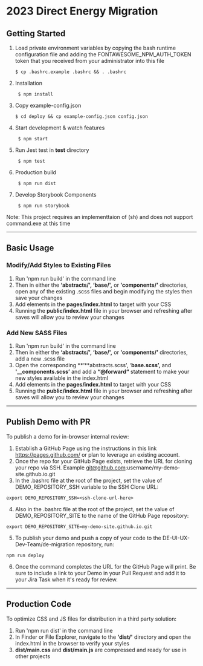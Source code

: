 # 2023 Direct Energy Migration

## Getting Started

1. Load private environment variables by copying the bash runtime configuration file and adding the FONTAWESOME_NPM_AUTH_TOKEN token that you received from your administrator into this file

    ```
    $ cp .bashrc.example .bashrc && . .bashrc
    ```

2. Installation
    ```
     $ npm install
    ```
3. Copy example-config.json
    ```
    $ cd deploy && cp example-config.json config.json
    ```
4. Start development & watch features
    ```
     $ npm start
    ```
5. Run Jest test in **test** directory
    ```
     $ npm test
    ```
6. Production build
    ```
     $ npm run dist
    ```
7. Develop Storybook Components
    ```
     $ npm run storybook
    ```

Note: This project requires an implementtaion of (sh) and does not support command.exe at this time

---

## Basic Usage

### Modify/Add Styles to Existing Files

1. Run 'npm run build' in the command line
2. Then in either the **‘abstracts/', ‘base/',** or **'components/’** directories, open any of the existing .scss files and begin modifying the styles then save your changes
3. Add elements in the **pages/index.html** to target with your CSS
4. Running the **public/index.html** file in your browser and refreshing after saves will allow you to review your changes

### Add New SASS Files

1. Run 'npm run build' in the command line
2. Then in either the **‘abstracts/', ‘base/',** or **'components/’** directories, add a new .scss file
3. Open the corresponding **‘**abstracts.scss', ‘**base.scss’,** and **'\_\_components.scss’** and add a **“@forward“** statement to make your new styles available in the index.html
4. Add elements in the **pages/index.html** to target with your CSS
5. Running the **public/index.html** file in your browser and refreshing after saves will allow you to review your changes

---

## Publish Demo with PR

To publish a demo for in-browser internal review:

1. Establish a GitHub Page using the instructions in this link https://pages.github.com/ or plan to leverage an existing account.
2. Once the repo for your GitHub Page exists, retrieve the URL for cloning your repo via SSH. Example git@github.com:username/my-demo-site.github.io.git
3. In the .bashrc file at the root of the project, set the value of DEMO_REPOSITORY_SSH variable to the SSH Clone URL:

```
export DEMO_REPOSITORY_SSH=<ssh-clone-url-here>
```

4. Also in the .bashrc file at the root of the project, set the value of DEMO_REPOSITORY_SITE to the name of the GitHub Page repository:

```
export DEMO_REPOSITORY_SITE=my-demo-site.github.io.git
```

5. To publish your demo and push a copy of your code to the DE-UI-UX-Dev-Team/de-migration repository, run:

```
npm run deploy
```

6. Once the command completes the URL for the GitHub Page will print. Be sure to include a link to your Demo in your Pull Request and add it to your Jira Task when it's ready for review.

---

## Production Code

To optimize CSS and JS files for distribution in a third party solution:

1. Run 'npm run dist' in the command line
2. In Finder or File Explorer, navigate to the **'dist/'** directory and open the index.html in the browser to verify your styles
3. **dist/main.css** and **dist/main.js** are compressed and ready for use in other projects
